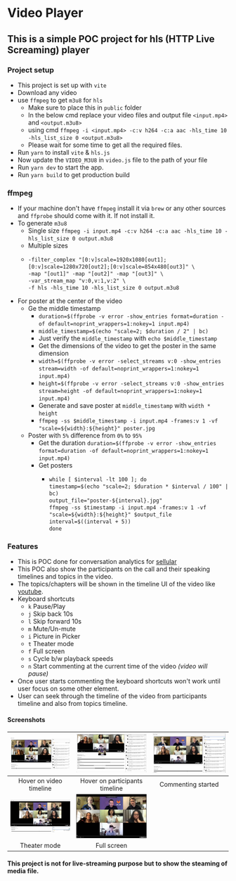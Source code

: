 # Video Player

## This is a simple POC project for hls (HTTP Live Screaming) player

### Project setup
- This project is set up with `vite`
- Download any video
- use `ffmpeg` to get `m3u8` for `hls`
    - Make sure to place this in `public` folder
    - In the below cmd replace your video files and output file `<input.mp4>` and `<output.m3u8>`
    - using cmd `ffmpeg -i <input.mp4> -c:v h264 -c:a aac -hls_time 10 -hls_list_size 0 <output.m3u8>`
    - Please wait for some time to get all the required files.
- Run `yarn` to install `vite` & `hls.js`
- Now update the  `VIDEO_M3U8` in  `video.js` file to the path of your file
- Run `yarn dev` to start the app.
- Run `yarn build` to get production build


### ffmpeg
- If your machine don't have `ffmpeg` install it via `brew` or any other sources and `ffprobe` should come with it. If not install it.
- To generate `m3u8`
  - Single size `ffmpeg -i input.mp4 -c:v h264 -c:a aac -hls_time 10 -hls_list_size 0 output.m3u8`
  - Multiple sizes 
  - ```ffmpeg -i input.mp4 -c:v h264 -c:a aac \
    -filter_complex "[0:v]scale=1920x1080[out1];[0:v]scale=1280x720[out2];[0:v]scale=854x480[out3]" \
    -map "[out1]" -map "[out2]" -map "[out3]" \
    -var_stream_map "v:0,v:1,v:2" \
    -f hls -hls_time 10 -hls_list_size 0 output.m3u8
    ```
- For poster at the center of the video
  - Ge the middle timestamp
    - `duration=$(ffprobe -v error -show_entries format=duration -of default=noprint_wrappers=1:nokey=1 input.mp4)`
    - `middle_timestamp=$(echo "scale=2; $duration / 2" | bc)`
    - Just verify the `middle_timestamp` with `echo $middle_timestamp`
    - Get the dimensions of the video to get the poster in the same dimension
    - `width=$(ffprobe -v error -select_streams v:0 -show_entries stream=width -of default=noprint_wrappers=1:nokey=1 input.mp4)`
    - `height=$(ffprobe -v error -select_streams v:0 -show_entries stream=height -of default=noprint_wrappers=1:nokey=1 input.mp4)`
    - Generate and save poster at `middle_timestamp` with `width * height`
    - `ffmpeg -ss $middle_timestamp -i input.mp4 -frames:v 1 -vf "scale=${width}:${height}" poster.jpg`
  - Poster with `5%` difference from `0%` to `95%`
    - Get the duration `duration=$(ffprobe -v error -show_entries format=duration -of default=noprint_wrappers=1:nokey=1 input.mp4)`
    - Get posters
      - ```interval=0
        while [ $interval -lt 100 ]; do
        timestamp=$(echo "scale=2; $duration * $interval / 100" | bc)
        output_file="poster-${interval}.jpg"
        ffmpeg -ss $timestamp -i input.mp4 -frames:v 1 -vf "scale=${width}:${height}" $output_file
        interval=$((interval + 5))
        done
        ```

### Features
- This is POC done for conversation analytics for [sellular](https://sellular.com)
- This POC also show the participants on the call and their speaking timelines and topics in the video.
- The topics/chapters will be shown in the timeline UI of the video like [youtube](https:///youtube.com).
- Keyboard shortcuts
  - `k` Pause/Play
  - `j` Skip back 10s
  - `l` Skip forward 10s
  - `m` Mute/Un-mute
  - `i` Picture in Picker
  - `t` Theater mode
  - `f` Full screen
  - `s` Cycle b/w playback speeds
  - `n` Start commenting at the current time of the video _(video will pause)_
- Once user starts commenting the keyboard shortcuts won't work until user focus on some other element.
- User can seek through the timeline of the video from participants timeline and also from topics timeline.

#### Screenshots
| ![1.jpg](assets%2F1.jpg) |    ![2.jpg](assets%2F2.jpg)    | ![3.jpg](assets%2F3.jpg) |
|:------------------------:|:------------------------------:|:------------------------:|
| Hover on video timeline  | Hover on participants timeline |    Commenting started    |
| ![4.jpg](assets%2F4.jpg) |    ![6.jpg](assets%2F6.jpg)    ||
|       Theater mode       |          Full screen           ||





#### This project is not for live-streaming purpose but to show the steaming of media file.
